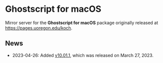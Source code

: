 # Ghostscript for macOS

Mirror server for the **Ghostscript for macOS** package originally released at https://pages.uoregon.edu/koch.

## News

- 2023-04-26: Added [v10.01.1](https://github.com/netw0rkf10w/ghostscript/releases/tag/v10.01.1), which was released on March 27, 2023.